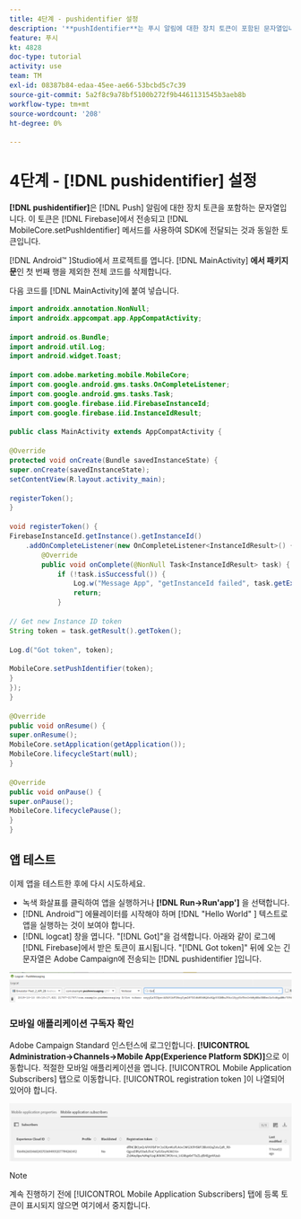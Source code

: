 ```yaml
---
title: 4단계 - pushidentifier 설정
description: '**pushIdentifier**는 푸시 알림에 대한 장치 토큰이 포함된 문자열입니다. Firebase에서 전송되고 MobileCore.setPushIdentifier 메서드를 사용하여 SDK에 전달되는 것과 동일한 토큰입니다.'
feature: 푸시
kt: 4828
doc-type: tutorial
activity: use
team: TM
exl-id: 08387b84-edaa-45ee-ae66-53bcbd5c7c39
source-git-commit: 5a2f8c9a78bf5100b272f9b4461131545b3aeb8b
workflow-type: tm+mt
source-wordcount: '208'
ht-degree: 0%

---
```


# 4단계 - [!DNL pushidentifier] 설정

**[!DNL pushidentifier]**&#x200B;은 [!DNL Push] 알림에 대한 장치 토큰을 포함하는 문자열입니다. 이 토큰은 [!DNL Firebase]에서 전송되고 [!DNL MobileCore.setPushIdentifier] 메서드를 사용하여 SDK에 전달되는 것과 동일한 토큰입니다.

[!DNL Android™ ]Studio에서 프로젝트를 엽니다. [!DNL MainActivity] **에서 패키지 문**&#x200B;인 첫 번째 행을 제외한 전체 코드를 삭제합니다.

다음 코드를 [!DNL MainActivity]에 붙여 넣습니다.

<!--
Removed `{.line-numbers}` below
-->

```java
import androidx.annotation.NonNull;
import androidx.appcompat.app.AppCompatActivity;

import android.os.Bundle;
import android.util.Log;
import android.widget.Toast;

import com.adobe.marketing.mobile.MobileCore;
import com.google.android.gms.tasks.OnCompleteListener;
import com.google.android.gms.tasks.Task;
import com.google.firebase.iid.FirebaseInstanceId;
import com.google.firebase.iid.InstanceIdResult;

public class MainActivity extends AppCompatActivity {

@Override
protected void onCreate(Bundle savedInstanceState) {
super.onCreate(savedInstanceState);
setContentView(R.layout.activity_main);

registerToken();
}

void registerToken() {
FirebaseInstanceId.getInstance().getInstanceId()
    .addOnCompleteListener(new OnCompleteListener<InstanceIdResult>() {
        @Override
        public void onComplete(@NonNull Task<InstanceIdResult> task) {
            if (!task.isSuccessful()) {
                Log.w("Message App", "getInstanceId failed", task.getException());
                return;
            }

// Get new Instance ID token
String token = task.getResult().getToken();

Log.d("Got token", token);

MobileCore.setPushIdentifier(token);
}
});
}

@Override
public void onResume() {
super.onResume();
MobileCore.setApplication(getApplication());
MobileCore.lifecycleStart(null);
}

@Override
public void onPause() {
super.onPause();
MobileCore.lifecyclePause();
}
}
```

## 앱 테스트

이제 앱을 테스트한 후에 다시 시도하세요.

* 녹색 화살표를 클릭하여 앱을 실행하거나 **[!DNL Run->Run'app']** 을 선택합니다.
* [!DNL Android™] 에뮬레이터를 시작해야 하며 [!DNL "Hello World" ] 텍스트로 앱을 실행하는 것이 보여야 합니다.
* [!DNL logcat] 창을 엽니다. &quot;[!DNL Got]&quot;을 검색합니다. 아래와 같이 로그에 [!DNL Firebase]에서 받은 토큰이 표시됩니다. &quot;[!DNL Got token]&quot; 뒤에 오는 긴 문자열은 Adobe Campaign에 전송되는 [!DNL pushidentifier ]입니다.

![logcat 토큰](assets/logcat-got-token.PNG)

### 모바일 애플리케이션 구독자 확인

Adobe Campaign Standard 인스턴스에 로그인합니다.
**[!UICONTROL Administration->Channels->Mobile App(Experience Platform SDK)]**&#x200B;으로 이동합니다. 적절한 모바일 애플리케이션을 엽니다. [!UICONTROL Mobile Application Subscribers] 탭으로 이동합니다. [!UICONTROL registration token ]이 나열되어 있어야 합니다.

![mobile-application-subscribers](assets/mobile-application-subscribers.PNG)

>[!NOTE]
>
>계속 진행하기 전에 [!UICONTROL Mobile Application Subscribers] 탭에 등록 토큰이 표시되지 않으면 여기에서 중지합니다.
